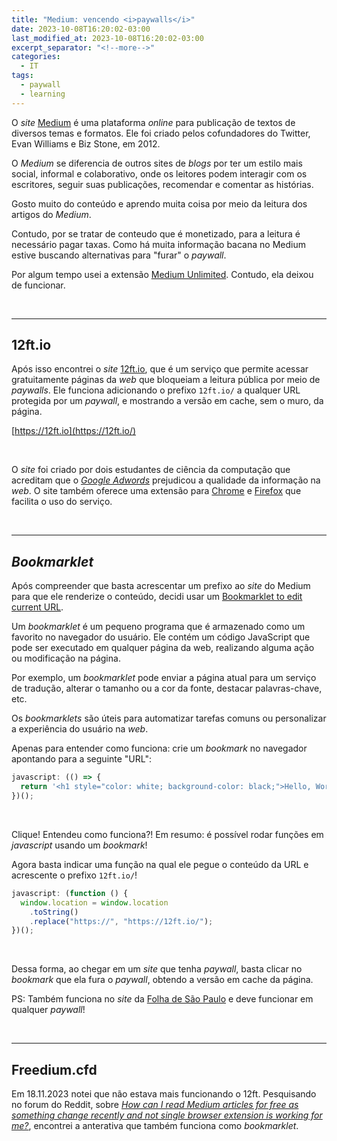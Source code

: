 ```yaml
---
title: "Medium: vencendo <i>paywalls</i>"
date: 2023-10-08T16:20:02-03:00
last_modified_at: 2023-10-08T16:20:02-03:00
excerpt_separator: "<!--more-->"
categories:
  - IT
tags:
  - paywall
  - learning
---
```


O _site_ [Medium](https://medium.com/) é uma plataforma _online_ para publicação de textos de diversos temas e formatos. Ele foi criado pelos cofundadores do Twitter, Evan Williams e Biz Stone, em 2012.

O _Medium_ se diferencia de outros sites de _blogs_ por ter um estilo mais social, informal e colaborativo, onde os leitores podem interagir com os escritores, seguir suas publicações, recomendar e comentar as histórias.

Gosto muito do conteúdo e aprendo muita coisa por meio da leitura dos artigos do _Medium_.

Contudo, por se tratar de conteudo que é monetizado, para a leitura é necessário pagar taxas. Como há muita informação bacana no Medium estive buscando alternativas para "furar" o _paywall_.

Por algum tempo usei a extensão [Medium Unlimited](https://addons.mozilla.org/pt-BR/firefox/addon/medium-unlimited-read-for-free/). Contudo, ela deixou de funcionar.

<br>

---

## 12ft.io

Após isso encontrei o _site_ [12ft.io](https://12ft.io/), que é um serviço que permite acessar gratuitamente páginas da _web_ que bloqueiam a leitura pública por meio de _paywalls_. Ele funciona adicionando o prefixo `12ft.io/` a qualquer URL protegida por um _paywall_, e mostrando a versão em cache, sem o muro, da página.

[https://12ft.io](https://12ft.io/)

<br>

O _site_ foi criado por dois estudantes de ciência da computação que acreditam que o [_Google Adwords_](https://ads.google.com/) prejudicou a qualidade da informação na _web_. O site também oferece uma extensão para [Chrome](https://chrome.google.com/webstore/detail/12ft/nmccamaemgaapokidgbgackjeedocejl) e [Firefox](https://addons.mozilla.org/pt-BR/firefox/addon/12ft/) que facilita o uso do serviço.

<br>

---

## _Bookmarklet_

Após compreender que basta acrescentar um prefixo ao _site_ do Medium para que ele renderize o conteúdo, decidi usar um [Bookmarklet to edit current URL](https://stackoverflow.com/questions/2689553/bookmarklet-to-edit-current-url).

Um _bookmarklet_ é um pequeno programa que é armazenado como um favorito no navegador do usuário. Ele contém um código JavaScript que pode ser executado em qualquer página da web, realizando alguma ação ou modificação na página.

Por exemplo, um _bookmarklet_ pode enviar a página atual para um serviço de tradução, alterar o tamanho ou a cor da fonte, destacar palavras-chave, etc.

Os _bookmarklets_ são úteis para automatizar tarefas comuns ou personalizar a experiência do usuário na _web_.

Apenas para entender como funciona: crie um _bookmark_ no navegador apontando para a seguinte "URL":

```javascript
javascript: (() => {
  return '<h1 style="color: white; background-color: black;">Hello, World!</h1>';
})();
```

<br>

Clique! Entendeu como funciona?! Em resumo: é possível rodar funções em _javascript_ usando um _bookmark_!

Agora basta indicar uma função na qual ele pegue o conteúdo da URL e acrescente o prefixo `12ft.io/`!

```javascript
javascript: (function () {
  window.location = window.location
    .toString()
    .replace("https://", "https://12ft.io/");
})();
```

<br>

Dessa forma, ao chegar em um _site_ que tenha _paywall_, basta clicar no _bookmark_ que ela fura o _paywall_, obtendo a versão em cache da página.

PS: Também funciona no _site_ da [Folha de São Paulo](https://www.folha.uol.com.br/) e deve funcionar em qualquer _paywall_!

<br>

---

## Freedium.cfd

Em 18.11.2023 notei que não estava mais funcionando o 12ft. Pesquisando no forum do Reddit, sobre [_How can I read Medium articles for free as something change recently and not single browser extension is working for me?_](https://www.reddit.com/r/Piracy/comments/16b9jzn/how_can_i_read_medium_articles_for_free_as/), encontrei a anterativa que também funciona como _bookmarklet_.
